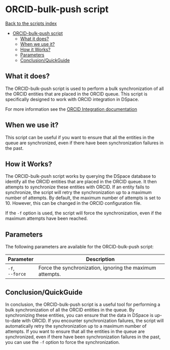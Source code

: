 # ORCID-bulk-push script
[Back to the scripts index](index.md)
<!-- TOC -->
* [ORCID-bulk-push script](#orcid-bulk-push-script)
  * [What it does?](#what-it-does)
  * [When we use it?](#when-we-use-it)
  * [How it Works?](#how-it-works)
  * [Parameters](#parameters)
  * [Conclusion/QuickGuide](#conclusionquickguide)
<!-- TOC -->
## What it does?

The ORCID-bulk-push script is used to perform a bulk synchronization of all the ORCID entities that are placed in the
ORCID queue. This script is specifically designed to work with ORCID integration in DSpace.

For more information see the [ORCID Integration documentation](https://wiki.lyrasis.org/display/DSDOC7x/ORCID+Integration)


## When we use it?

This script can be useful if you want to ensure that all the entities in the queue are synchronized, even if there have
been synchronization failures in the past.

## How it Works?

The ORCID-bulk-push script works by querying the DSpace database to identify all the ORCID entities that are placed in
the ORCID queue. It then attempts to synchronize these entities with ORCID. If an entity fails to synchronize, the
script will retry the synchronization up to a maximum number of attempts. By default, the maximum number of attempts is
set to 10. However, this can be changed in the ORCID configuration file.

If the `-f` option is used, the script will force the synchronization, even if the maximum attempts have been reached.

## Parameters

The following parameters are available for the ORCID-bulk-push script:

| Parameter            | Description                                               |
|----------------------|-----------------------------------------------------------|
| `-f`, <br/>`--force` | Force the synchronization, ignoring the maximum attempts. |

## Conclusion/QuickGuide

In conclusion, the ORCID-bulk-push script is a useful tool for performing a bulk synchronization of all the ORCID
entities in the queue. By synchronizing these entities, you can ensure that the data in DSpace is up-to-date with ORCID.
If you encounter synchronization failures, the script will automatically retry the synchronization up to a maximum
number of attempts. If you want to ensure that all the entities in the queue are synchronized, even if there have been
synchronization failures in the past, you can use the `-f` option to force the synchronization.
